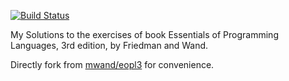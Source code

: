 [![Build Status](https://travis-ci.org/wangwangwar/eopl3.svg?branch=master)](https://travis-ci.org/wangwangwar/eopl3)

My Solutions to the exercises of book Essentials of Programming
Languages, 3rd edition, by Friedman and Wand.

Directly fork from [mwand/eopl3](https://github.com/mwand/eopl3) for convenience.
